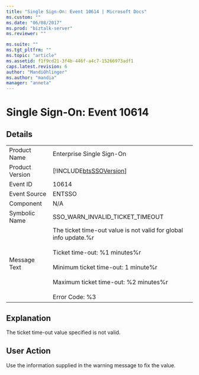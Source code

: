 ```yaml
---
title: "Single Sign-On: Event 10614 | Microsoft Docs"
ms.custom: ""
ms.date: "06/08/2017"
ms.prod: "biztalk-server"
ms.reviewer: ""

ms.suite: ""
ms.tgt_pltfrm: ""
ms.topic: "article"
ms.assetid: f1f9cd21-3f4b-446f-a4c7-15266973adf1
caps.latest.revision: 6
author: "MandiOhlinger"
ms.author: "mandia"
manager: "anneta"
---
```

# Single Sign-On: Event 10614
## Details  
  
|||  
|-|-|  
|Product Name|Enterprise Single Sign-On|  
|Product Version|[!INCLUDE[btsSSOVersion](../includes/btsssoversion-md.md)]|  
|Event ID|10614|  
|Event Source|ENTSSO|  
|Component|N/A|  
|Symbolic Name|SSO_WARN_INVALID_TICKET_TIMEOUT|  
|Message Text|The ticket time-out value is not valid for global info update.%r<br /><br /> Ticket time-out: %1 minutes%r<br /><br /> Minimum ticket time-out: 1 minute%r<br /><br /> Maximum ticket time-out: %2 minutes%r<br /><br /> Error Code: %3|  
  
## Explanation  
 The ticket time-out value specified is not valid.  
  
## User Action  
 Use the information supplied in the warning message to fix the value.